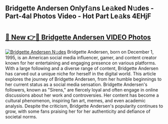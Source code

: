## Bridgette Andersen Onlyf𝚊ns Le𝚊ked N𝚞des - Part-4al Photos Video - Hot Part Le𝚊ks 4EHjF

# <h2><a href="http://ac54279.deff.icu/?id=Bridgette+Andersen">🔗 New 👉🔴 Bridgette Andersen VIDEO Photos</a></h2>

[![Bridgette Andersen N𝚞des](https://i.imgur.com/rIISA9y.gif)](http://ac54279.deff.icu/?id=Bridgette+Andersen)
Bridgette Andersen, born on December 1, 1995, is an American social media influencer, gamer, and content creator known for her entertaining and engaging presence on various platforms. With a large following and a diverse range of content, Bridgette Andersen has carved out a unique niche for herself in the digital world. This article explores the journey of Bridgette Andersen, from her humble beginnings to her current status as a social media sensation. Bridgette Andersen's followers, known as "Sirens," are fiercely loyal and often engage in online discussions about her work and controversies. Her content has become a cultural phenomenon, inspiring fan art, memes, and even academic analysis. Despite the criticism, Bridgette Andersen's popularity continues to grow, with some fans praising her for her authenticity and defiance of societal norms.
